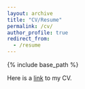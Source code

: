 ```yaml
---
layout: archive
title: "CV/Resume"
permalink: /cv/
author_profile: true
redirect_from:
  - /resume
---
```


{% include base_path %}


Here is a [link](../assets/CV_Cheng_241025.pdf) to my CV.
